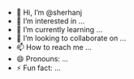 - 👋 Hi, I’m @sherhanj
- 👀 I’m interested in ...
- 🌱 I’m currently learning ...
- 💞️ I’m looking to collaborate on ...
- 📫 How to reach me ...
- 😄 Pronouns: ...
- ⚡ Fun fact: ...

<!---
sherhanj/sherhanj is a ✨ special ✨ repository because its `README.md` (this file) appears on your GitHub profile.
You can click the Preview link to take a look at your changes.
--->
